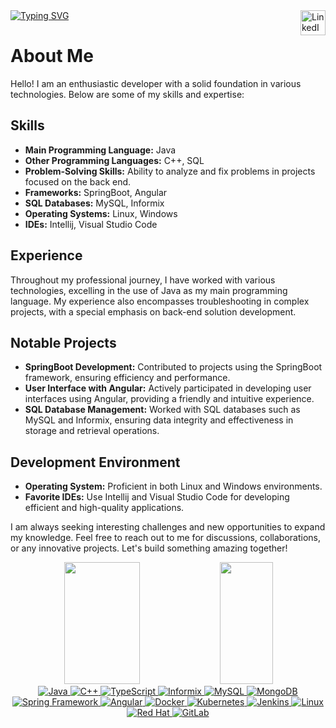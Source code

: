 <div dir="auto" align="left">
  <a href="https://git.io/typing-svg">
    <img src="https://readme-typing-svg.demolab.com?font=Fira+Code&pause=1000&width=435&lines=System.out.println(%22Welcome%22)" alt="Typing SVG" />  
  <a target="_blank" href="https://www.linkedin.com/in/fariawillyan/">
    <img align="right"  alt="LinkedIn" width="40px" src="https://img.icons8.com/fluency/50/000000/linkedin.png" />
  </a>
</div>


# About Me

Hello! I am an enthusiastic developer with a solid foundation in various technologies. Below are some of my skills and expertise:

## Skills

- **Main Programming Language:** Java
- **Other Programming Languages:** C++, SQL
- **Problem-Solving Skills:** Ability to analyze and fix problems in projects focused on the back end.
- **Frameworks:** SpringBoot, Angular
- **SQL Databases:** MySQL, Informix
- **Operating Systems:** Linux, Windows
- **IDEs:** Intellij, Visual Studio Code

## Experience

Throughout my professional journey, I have worked with various technologies, excelling in the use of Java as my main programming language. My experience also encompasses troubleshooting in complex projects, with a special emphasis on back-end solution development.

## Notable Projects

- **SpringBoot Development:** Contributed to projects using the SpringBoot framework, ensuring efficiency and performance.
- **User Interface with Angular:** Actively participated in developing user interfaces using Angular, providing a friendly and intuitive experience.
- **SQL Database Management:** Worked with SQL databases such as MySQL and Informix, ensuring data integrity and effectiveness in storage and retrieval operations.

## Development Environment

- **Operating System:** Proficient in both Linux and Windows environments.
- **Favorite IDEs:** Use Intellij and Visual Studio Code for developing efficient and high-quality applications.

I am always seeking interesting challenges and new opportunities to expand my knowledge. Feel free to reach out to me for discussions, collaborations, or any innovative projects. Let's build something amazing together!    
  
<div dir="auto" align="center">
<img src="https://github-readme-stats.vercel.app/api?username=Fariawillyan&amp;show_icons=true&amp;count_private=true&amp;hide_border=true&amp;title_color=00bfbf&amp;icon_color=00bfbf&amp;text_color=c9d1d9&amp;bg_color=0d1117" style="max-width: 100%;" width="49%" height="195px">

<img src="https://github-readme-stats.vercel.app/api/top-langs/?username=Fariawillyan&amp;layout=compact&amp;hide_border=true&amp;title_color=00bfbf&amp;text_color=00bfbf&amp;bg_color=0d1117" style="max-width: 100%;" width="41%" height="195px">  
</div>  

<div align="center">

  <!-- Linguagens -->
  <a href="https://www.java.com/" target="_blank" rel="noopener noreferrer nofollow">
    <img src="https://img.shields.io/badge/Java-%23ED8B00.svg?style=for-the-badge&logo=java&logoColor=white" alt="Java">
  </a>

  <a href="https://isocpp.org/" target="_blank" rel="noopener noreferrer nofollow">
    <img src="https://img.shields.io/badge/C++-%2300599C.svg?style=for-the-badge&logo=c%2B%2B&logoColor=white" alt="C++">
  </a>

   <!-- Linguagem de Programação -->
  <a href="https://www.typescriptlang.org/" target="_blank" rel="noopener noreferrer nofollow">
    <img src="https://img.shields.io/badge/TypeScript-%23007ACC.svg?style=for-the-badge&logo=typescript&logoColor=white" alt="TypeScript">
  </a>

  <a href="https://www.ibm.com/products/informix" target="_blank" rel="noopener noreferrer nofollow">
    <img src="https://img.shields.io/badge/Informix-FF0000?style=for-the-badge&logo=ibm&logoColor=white" alt="Informix">
  </a>

  <a href="https://www.mysql.com/" target="_blank" rel="noopener noreferrer nofollow">
    <img src="https://img.shields.io/badge/MySQL-4479A1?style=for-the-badge&logo=mysql&logoColor=white" alt="MySQL">
  </a>

  <a href="https://www.mongodb.com/" target="_blank" rel="noopener noreferrer nofollow">
    <img src="https://img.shields.io/badge/MongoDB-47A248?style=for-the-badge&logo=mongodb&logoColor=white" alt="MongoDB">
  </a>

  <!-- Frameworks -->
  <a href="https://spring.io/" target="_blank" rel="noopener noreferrer nofollow">
    <img src="https://img.shields.io/badge/Spring-6DB33F?style=for-the-badge&logo=spring&logoColor=white" alt="Spring Framework">
  </a>

  <!-- Desenvolvimento Fullstack -->
  <a href="https://angular.io/" target="_blank" rel="noopener noreferrer nofollow">
    <img src="https://img.shields.io/badge/Angular-%23DD0031.svg?style=for-the-badge&logo=angular&logoColor=white" alt="Angular">
  </a>

  <!-- DevOps -->
  <a href="https://www.docker.com/" target="_blank" rel="noopener noreferrer nofollow">
    <img src="https://img.shields.io/badge/Docker-2496ED?style=for-the-badge&logo=docker&logoColor=white" alt="Docker">
  </a>

  <a href="https://kubernetes.io/" target="_blank" rel="noopener noreferrer nofollow">
    <img src="https://img.shields.io/badge/Kubernetes-326CE5?style=for-the-badge&logo=kubernetes&logoColor=white" alt="Kubernetes">
  </a>

  <a href="https://www.jenkins.io/" target="_blank" rel="noopener noreferrer nofollow">
    <img src="https://img.shields.io/badge/Jenkins-D24939?style=for-the-badge&logo=jenkins&logoColor=white" alt="Jenkins">
  </a>

  <!-- Sistemas Operacionais -->
  <a href="https://www.linux.org/" target="_blank" rel="noopener noreferrer nofollow">
    <img src="https://img.shields.io/badge/Linux-FCC624?style=for-the-badge&logo=linux&logoColor=black" alt="Linux">
  </a>

 

  <!-- Empresa -->
  <a href="https://www.redhat.com/" target="_blank" rel="noopener noreferrer nofollow">
    <img src="https://img.shields.io/badge/Red%20Hat-EE0000?style=for-the-badge&logo=red-hat&logoColor=white" alt="Red Hat">
  </a>

  <!-- Repositório de Código -->
  <a href="https://about.gitlab.com/" target="_blank" rel="noopener noreferrer nofollow">
    <img src="https://img.shields.io/badge/GitLab-FCA121?style=for-the-badge&logo=gitlab&logoColor=white" alt="GitLab">
  </a>

</div>
